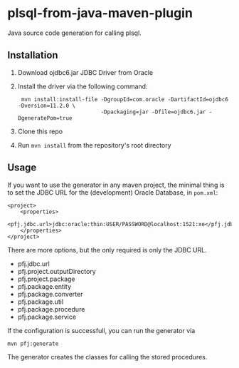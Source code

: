 plsql-from-java-maven-plugin
============================

Java source code generation for calling plsql.

Installation
------------

1. Download ojdbc6.jar JDBC Driver from Oracle 

2. Install the driver via the following command:

        mvn install:install-file -DgroupId=com.oracle -DartifactId=ojdbc6 -Dversion=11.2.0 \
                                 -Dpackaging=jar -Dfile=ojdbc6.jar -DgeneratePom=true

3. Clone this repo
4. Run `mvn install` from the repository's root directory

Usage
-----

If you want to use the generator in any maven project, the minimal thing is to set the JDBC URL for the (development) Oracle Database, in `pom.xml`:

    <project>
        <properties>
            <pfj.jdbc.url>jdbc:oracle:thin:USER/PASSWORD@localhost:1521:xe</pfj.jdbc.url>
        </properties>
    </project>

There are more options, but the only required is only the JDBC URL.
  * pfj.jdbc.url
  * pfj.project.outputDirectory
  * pfj.project.package
  * pfj.package.entity
  * pfj.package.converter
  * pfj.package.util
  * pfj.package.procedure
  * pfj.package.service

If the configuration is successfull, you can run the generator via

    mvn pfj:generate
    
The generator creates the classes for calling the stored procedures.